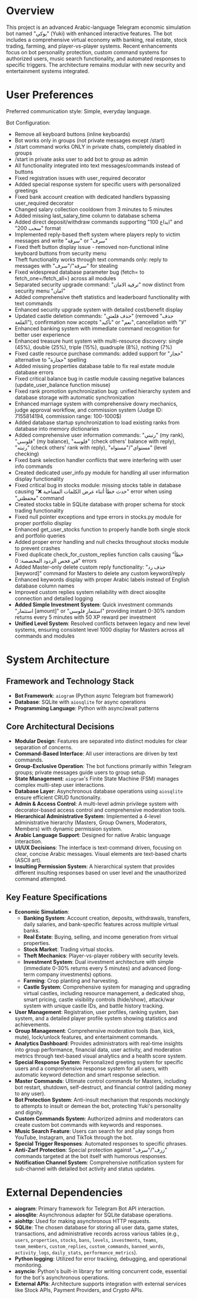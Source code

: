 # Overview

This project is an advanced Arabic-language Telegram economic simulation bot named "يوكي" (Yuki) with enhanced interactive features. The bot includes a comprehensive virtual economy with banking, real estate, stock trading, farming, and player-vs-player systems. Recent enhancements focus on bot personality protection, custom command systems for authorized users, music search functionality, and automated responses to specific triggers. The architecture remains modular with new security and entertainment systems integrated.

# User Preferences

Preferred communication style: Simple, everyday language.

Bot Configuration:
- Remove all keyboard buttons (inline keyboards)
- Bot works only in groups (not private messages except /start)
- /start command works ONLY in private chats, completely disabled in groups
- /start in private asks user to add bot to group as admin
- All functionality integrated into text messages/commands instead of buttons
- Fixed registration issues with user_required decorator
- Added special response system for specific users with personalized greetings
- Fixed bank account creation with dedicated handlers bypassing user_required decorator
- Changed salary collection cooldown from 3 minutes to 5 minutes
- Added missing last_salary_time column to database schema
- Added direct deposit/withdraw commands supporting "ايداع 100" and "سحب 200" format
- Implemented reply-based theft system where players reply to victim messages and write "سرقة" or "سرف"
- Fixed theft button display issue - removed non-functional inline keyboard buttons from security menu
- Theft functionality works through text commands only: reply to messages with "سرقة"/"سرف" for stealing
- Fixed widespread database parameter bug (fetch= to fetch_one=/fetch_all=) across all modules
- Separated security upgrade command: "ترقية الامان" now distinct from security menu "امان"
- Added comprehensive theft statistics and leaderboard functionality with text commands
- Enhanced security upgrade system with detailed cost/benefit display
- Updated castle deletion commands: "حذف قلعتي" (removed "حذف القلعة"), confirmation now accepts "تأكيد" or "نعم", cancellation with "لا"
- Enhanced banking system with immediate command recognition for better user experience
- Enhanced treasure hunt system with multi-resource discovery: single (45%), double (25%), triple (15%), quadruple (8%), nothing (7%)
- Fixed castle resource purchase commands: added support for "حجار" alternative to "حجارة" spelling
- Added missing properties database table to fix real estate module database errors
- Fixed critical balance bug in castle module causing negative balances (update_user_balance function misuse)
- Fixed rank promotion synchronization bug: unified hierarchy system and database storage with automatic synchronization
- Enhanced marriage system with comprehensive dowry mechanics, judge approval workflow, and commission system (Judge ID: 7155814194, commission range: 100-1000$)
- Added database startup synchronization to load existing ranks from database into memory dictionaries
- Added comprehensive user information commands: "رتبتي" (my rank), "فلوسي" (my balance), "فلوسه" (check others' balance with reply), "رتبته" (check others' rank with reply), "مستواي"/"مستواه" (level checking)
- Fixed bank selection handler conflicts that were interfering with user info commands
- Created dedicated user_info.py module for handling all user information display functionality
- Fixed critical bug in stocks module: missing stocks table in database causing "❌ حدث خطأ أثناء عرض الكلمات المفتاحية" error when using "محفظتي" command
- Created stocks table in SQLite database with proper schema for stock trading functionality
- Fixed null pointer exceptions and type errors in stocks.py module for proper portfolio display
- Enhanced get_user_stocks function to properly handle both single stock and portfolio queries
- Added proper error handling and null checks throughout stocks module to prevent crashes
- Fixed duplicate check_for_custom_replies function calls causing "خطأ في فحص الردود المخصصة: 0" errors
- Added Master-only delete custom reply functionality: "حذف رد [keyword]" command for Masters to delete any custom keyword/reply
- Enhanced keywords display with proper Arabic labels instead of English database column names
- Improved custom replies system reliability with direct aiosqlite connection and detailed logging
- **Added Simple Investment System**: Quick investment commands "استثمار [amount]" or "استثمار فلوسي" providing instant 0-30% random returns every 5 minutes with 50 XP reward per investment
- **Unified Level System**: Resolved conflicts between legacy and new level systems, ensuring consistent level 1000 display for Masters across all commands and modules

# System Architecture

## Framework and Technology Stack
- **Bot Framework**: `aiogram` (Python async Telegram bot framework)
- **Database**: SQLite with `aiosqlite` for async operations
- **Programming Language**: Python with async/await patterns

## Core Architectural Decisions
- **Modular Design**: Features are separated into distinct modules for clear separation of concerns.
- **Command-Based Interface**: All user interactions are driven by text commands.
- **Group-Exclusive Operation**: The bot functions primarily within Telegram groups; private messages guide users to group setup.
- **State Management**: `aiogram`'s Finite State Machine (FSM) manages complex multi-step user interactions.
- **Database Layer**: Asynchronous database operations using `aiosqlite` ensure efficient CRUD functionality.
- **Admin & Access Control**: A multi-level admin privilege system with decorator-based access control and comprehensive moderation tools.
- **Hierarchical Administrative System**: Implemented a 4-level administrative hierarchy (Masters, Group Owners, Moderators, Members) with dynamic permission system.
- **Arabic Language Support**: Designed for native Arabic language interaction.
- **UI/UX Decisions**: The interface is text-command driven, focusing on clear, concise Arabic messages. Visual elements are text-based charts (ASCII art).
- **Insulting Permission System**: A hierarchical system that provides different insulting responses based on user level and the unauthorized command attempted.

## Key Feature Specifications
- **Economic Simulation**:
    - **Banking System**: Account creation, deposits, withdrawals, transfers, daily salaries, and bank-specific features across multiple virtual banks.
    - **Real Estate**: Buying, selling, and income generation from virtual properties.
    - **Stock Market**: Trading virtual stocks.
    - **Theft Mechanics**: Player-vs-player robbery with security levels.
    - **Investment System**: Dual investment architecture with simple (immediate 0-30% returns every 5 minutes) and advanced (long-term company investments) options.
    - **Farming**: Crop planting and harvesting.
    - **Castle System**: Comprehensive system for managing and upgrading virtual castles, including resource management, a dedicated shop, smart pricing, castle visibility controls (hide/show), attack/war system with unique castle IDs, and battle history tracking.
- **User Management**: Registration, user profiles, ranking system, ban system, and a detailed player profile system showing statistics and achievements.
- **Group Management**: Comprehensive moderation tools (ban, kick, mute), lock/unlock features, and entertainment commands.
- **Analytics Dashboard**: Provides administrators with real-time insights into group performance, financial data, user activity, and moderation metrics through text-based visual analytics and a health score system.
- **Special Response System**: Personalized greeting system for specific users and a comprehensive response system for all users, with automatic keyword detection and smart response selection.
- **Master Commands**: Ultimate control commands for Masters, including bot restart, shutdown, self-destruct, and financial control (adding money to any user).
- **Bot Protection System**: Anti-insult mechanism that responds mockingly to attempts to insult or demean the bot, protecting Yuki's personality and dignity.
- **Custom Commands System**: Authorized admins and moderators can create custom bot commands with keywords and responses.
- **Music Search Feature**: Users can search for and play songs from YouTube, Instagram, and TikTok through the bot.
- **Special Trigger Responses**: Automated responses to specific phrases.
- **Anti-Zarf Protection**: Special protection against "زرف"/"سرف" commands targeted at the bot itself with humorous responses.
- **Notification Channel System**: Comprehensive notification system for sub-channel with detailed bot activity and status updates.

# External Dependencies

- **aiogram**: Primary framework for Telegram Bot API interaction.
- **aiosqlite**: Asynchronous adapter for SQLite database operations.
- **aiohttp**: Used for making asynchronous HTTP requests.
- **SQLite**: The chosen database for storing all user data, game states, transactions, and administrative records across various tables (e.g., `users`, `properties`, `stocks`, `bans`, `levels`, `investments`, `teams`, `team_members`, `custom_replies`, `custom_commands`, `banned_words`, `activity_logs`, `daily_stats`, `performance_metrics`).
- **Python logging**: Utilized for error tracking, debugging, and operational monitoring.
- **asyncio**: Python's built-in library for writing concurrent code, essential for the bot's asynchronous operations.
- **External APIs**: Architecture supports integration with external services like Stock APIs, Payment Providers, and Crypto APIs.